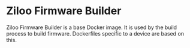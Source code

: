 # Ziloo Firmware Builder

Ziloo Firmware Builder is a base Docker image.
It is used by the build process to build firmware. Dockerfiles specific to a device are based on this.
 